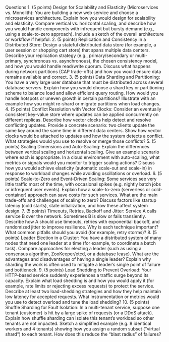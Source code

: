 Questions
	1.	(5 points) Design for Scalability and Elasticity (Microservices vs. Monolith):
You are building a new web service and choose a microservices architecture. Explain how you would design for scalability and elasticity. Compare vertical vs. horizontal scaling, and describe how you would handle components with infrequent but bursty demand (e.g., using a scale-to-zero approach). Include a sketch of the overall architecture or workflow if helpful.
	2.	(5 points) Replication and Consistency in a Distributed Store:
Design a stateful distributed data store (for example, a user session or shopping cart store) that spans multiple data centers. Describe your replication strategy (e.g., primary/secondary or multi-primary, synchronous vs. asynchronous), the chosen consistency model, and how you would handle read/write quorum. Discuss what happens during network partitions (CAP trade-offs) and how you would ensure data remains available and correct.
	3.	(5 points) Data Sharding and Partitioning:
You have a very large user database that must be distributed across several database servers. Explain how you would choose a shard key or partitioning scheme to balance load and allow efficient query routing. How would you handle hotspots or uneven growth in certain partitions? Illustrate with an example how you might re-shard or migrate partitions when load changes.
	4.	(5 points) Conflict Resolution with Vector Clocks:
Consider an eventually consistent key-value store where updates can be applied concurrently on different replicas. Describe how vector clocks help detect and resolve conflicting updates. Provide a concrete scenario: two clients update the same key around the same time in different data centers. Show how vector clocks would be attached to updates and how the system detects a conflict. What strategies would you use to resolve or merge those conflicts?
	5.	(5 points) Scaling Dimensions and Auto-Scaling:
Explain the differences between vertical scaling and horizontal scaling. Give an example scenario where each is appropriate. In a cloud environment with auto-scaling, what metrics or signals would you monitor to trigger scaling actions? Discuss how you would achieve elasticity (automatic scale-out and scale-in) in response to workload changes while avoiding oscillations or overload.
	6.	(5 points) Scale-to-Zero and Event-Driven Scaling:
Some services see very little traffic most of the time, with occasional spikes (e.g. nightly batch jobs or infrequent user events). Explain how a scale-to-zero (serverless or cold-container) approach can save costs for such services. What are the main trade-offs and challenges of scaling to zero? Discuss factors like startup latency (cold starts), state initialization, and how these affect system design.
	7.	(5 points) Timeouts, Retries, Backoff and Jitter:
Service A calls service B over the network. Sometimes B is slow or fails transiently. Describe how A should use timeouts, retries with exponential backoff, and randomized jitter to improve resilience. Why is each technique important? What common pitfalls should you avoid (for example, retry storms)?
	8.	(5 points) Leader Election in a Cluster:
You have a distributed system of many nodes that need one leader at a time (for example, to coordinate a batch task). Compare approaches for electing a leader (such as using a consensus algorithm, ZooKeeper/etcd, or a database lease). What are the advantages and disadvantages of having a single leader? Explain why sharding the work is often used to mitigate a leader’s single point of failure and bottleneck.
	9.	(5 points) Load Shedding to Prevent Overload:
Your HTTP-based service suddenly experiences a traffic surge beyond its capacity. Explain what load shedding is and how you would apply it (for example, rate limits or rejecting excess requests) to protect the service. Describe at least two load-shedding strategies and how they help maintain low latency for accepted requests. What instrumentation or metrics would you use to detect overload and tune the load shedding?
	10.	(5 points) Shuffle Sharding for Fault Isolation:
In a multi-tenant service, suppose one tenant (customer) is hit by a large spike of requests (or a DDoS attack). Explain how shuffle sharding can isolate this tenant’s workload so other tenants are not impacted. Sketch a simplified example (e.g. 8 identical workers and 4 tenants) showing how you assign a random subset (“virtual shard”) to each tenant. How does this reduce the “blast radius” of failures?

